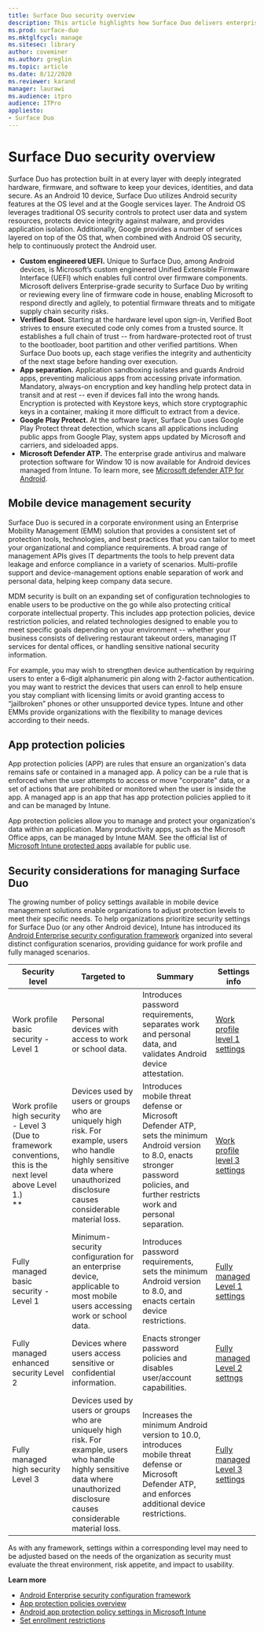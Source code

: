 ```yaml
---
title: Surface Duo security overview
description: This article highlights how Surface Duo delivers enterprise-grade security on a mobile device via the Android OS and Microsoft engineered UEFI.
ms.prod: surface-duo
ms.mktglfcycl: manage
ms.sitesec: library
author: coveminer
ms.author: greglin
ms.topic: article
ms.date: 8/12/2020
ms.reviewer: karand
manager: laurawi
ms.audience: itpro
audience: ITPro
appliesto: 
- Surface Duo
---
```


# Surface Duo security overview

Surface Duo has protection built in at every layer with deeply integrated hardware, firmware, and software to keep your devices, identities, and data secure. As an Android 10 device, Surface Duo utilizes Android security features at the OS level and at the Google services layer. The Android OS leverages traditional OS security controls to protect user data and system resources, protects device integrity against malware, and provides application isolation. Additionally, Google provides a number of services layered on top of the OS that, when combined with Android OS security, help to continuously protect the Android user.

- **Custom engineered UEFI.** Unique to Surface Duo, among Android devices, is Microsoft’s custom engineered Unified Extensible Firmware Interface (UEFI) which enables full control over firmware components. Microsoft delivers Enterprise-grade security to Surface Duo by writing or reviewing every line of firmware code in house, enabling Microsoft to respond directly and agilely, to potential firmware threats and to mitigate supply chain security risks.
- **Verified Boot.** Starting at the hardware level upon sign-in, Verified Boot strives to ensure executed code only comes from a trusted source. It establishes a full chain of trust -- from hardware-protected root of trust to the bootloader, boot partition and other verified partitions. When Surface Duo boots up, each stage verifies the integrity and authenticity of the next stage before handing over execution.
- **App separation.** Application sandboxing isolates and guards Android apps, preventing malicious apps from accessing private information. Mandatory, always-on encryption and key handling help protect data in transit and at rest -- even if devices fall into the wrong hands. Encryption is protected with Keystore keys, which store cryptographic keys in a container, making it more difficult to extract from a device.
- **Google Play Protect.** At the software layer, Surface Duo uses Google Play Protect threat detection, which scans all applications including public apps from Google Play, system apps updated by Microsoft and carriers, and sideloaded apps.
- **Microsoft Defender ATP.** The enterprise grade antivirus and malware protection software for Window 10 is now available for Android devices managed from Intune. To learn more, see [Microsoft defender ATP for Android](https://docs.microsoft.com/windows/security/threat-protection/microsoft-defender-atp/microsoft-defender-atp-android). 


## Mobile device management security

Surface Duo is secured in a corporate environment using an Enterprise Mobility Management (EMM) solution that provides a consistent set of protection tools, technologies, and best practices that you can tailor to meet your organizational and compliance requirements. A broad range of management APIs gives IT departments the tools to help prevent data leakage and enforce compliance in a variety of scenarios. Multi-profile support and device-management options enable separation of work and personal data, helping keep company data secure.

MDM security is built on an expanding set of configuration technologies to enable users to be productive on the go while also protecting critical corporate intellectual property. This includes app protection policies, device restriction policies, and related technologies designed to enable you to meet specific goals depending on your environment --  whether your business consists of delivering restaurant takeout orders, managing IT services for dental offices, or handling sensitive national security information. 

For example, you may wish to strengthen device authentication by requiring users to enter a 6-digit alphanumeric pin along with 2-factor authentication.  you may want to restrict the devices that users can enroll to help ensure you stay compliant with licensing limits or avoid granting access to “jailbroken” phones or other unsupported device types.
Intune and other EMMs provide organizations with the flexibility to manage devices according to their needs.

## App protection policies

App protection policies (APP) are rules that ensure an organization's data remains safe or contained in a managed app. A policy can be a rule that is enforced when the user attempts to access or move "corporate" data, or a set of actions that are prohibited or monitored when the user is inside the app. A managed app is an app that has app protection policies applied to it and can be managed by Intune.

App protection policies allow you to manage and protect your organization's data within an application. Many productivity apps, such as the Microsoft Office apps, can be managed by Intune MAM. See the official list of [Microsoft Intune protected apps](https://docs.microsoft.com/mem/intune/apps/apps-supported-intune-apps) available for public use.

## Security considerations for managing Surface Duo

The growing number of policy settings available in mobile device management solutions enable organizations to adjust protection levels to meet their specific needs. To help organizations prioritize security settings for Surface Duo (or any other Android device), Intune has introduced its [Android Enterprise security configuration framework](https://docs.microsoft.com/mem/intune/enrollment/android-configuration-framework) organized into several distinct configuration scenarios, providing guidance for work profile and fully managed scenarios.
 

| Security level                                                                                                       | Targeted to                                                                                                                                                                      | Summary                                                                                                                                                                                     | Settings info                                                                                                                                                                                                                                     |
| -------------------------------------------------------------------------------------------------------------------- | -------------------------------------------------------------------------------------------------------------------------------------------------------------------------------- | ------------------------------------------------------------------------------------------------------------------------------------------------------------------------------------------- | ------------------------------------------------------------------------------------------------------------------------------------------------------------------------------------------------------------------------------------------------- |
| Work profile basic security - Level 1                                                                                | Personal devices with access to work or school data.                                                                                                                             | Introduces password requirements, separates work and personal data, and validates Android device attestation.                                                                               | [Work profile level 1 settings](https://microsoft.sharepoint.com/teams/EpsilonAdminGuide/Shared%20Documents/General/•%09https:/docs.microsoft.com/mem/intune/enrollment/android-work-profile-security-settings#work-profile-basic-security) |
| Work profile high security - Level 3<br>(Due to framework conventions, this is the next level above Level 1.)<br> ** | Devices used by users or groups who are uniquely high risk. For example, users who handle highly sensitive data where unauthorized disclosure causes considerable material loss. | Introduces mobile threat defense or Microsoft Defender ATP, sets the minimum Android version to 8.0, enacts stronger password policies, and further restricts work and personal separation. | [Work profile level 3 settings](https://docs.microsoft.com/mem/intune/enrollment/android-work-profile-security-settings#work-profile-high-security)                                                                                         |
| Fully managed basic security -Level 1                                                                                | Minimum-security configuration for an enterprise device, applicable to most mobile users accessing work or school data.                                                          | Introduces password requirements, sets the minimum Android version to 8.0, and enacts certain device restrictions.                                                                          | [Fully managed Level 1 settings](https://docs.microsoft.com/mem/intune/enrollment/android-fully-managed-security-settings#fully-managed-basic-security)                                                                                     |
| Fully managed enhanced security Level 2                                                                              | Devices where users access sensitive or confidential information.                                                                                                                | Enacts stronger password policies and disables user/account capabilities.                                                                                                                   | [Fully managed Level 2 settngs](https://docs.microsoft.com/mem/intune/enrollment/android-fully-managed-security-settings#fully-managed-enhanced-security)                                                                                   |
| Fully managed high security Level 3                                                                                  | Devices used by users or groups who are uniquely high risk. For example, users who handle highly sensitive data where unauthorized disclosure causes considerable material loss. | Increases the minimum Android version to 10.0, introduces mobile threat defense or Microsoft Defender ATP, and enforces additional device restrictions.                                     | [Fully managed Level 3 settings](https://docs.microsoft.com/mem/intune/enrollment/android-fully-managed-security-settings#fully-managed-high-security)                                                                                      |

 
As with any framework, settings within a corresponding level may need to be adjusted based on the needs of the organization as security must evaluate the threat environment, risk appetite, and impact to usability.
 
 
**Learn more**

- [Android Enterprise security configuration framework](https://docs.microsoft.com/mem/intune/enrollment/android-configuration-framework)
- [App protection policies overview](https://docs.microsoft.com/mem/intune/apps/app-protection-policy)
- [Android app protection policy settings in Microsoft Intune](https://docs.microsoft.com/mem/intune/apps/app-protection-policy-settings-android)
- [Set enrollment restrictions](https://docs.microsoft.com/mem/intune/enrollment/enrollment-restrictions-set)

 

